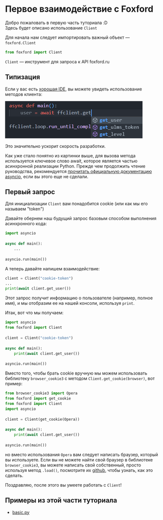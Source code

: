 # Первое взаимодействие с Foxford

Добро пожаловать в первую часть туториала :D
<br>Здесь будет описано использование `Client`

Для начала нам следует импортировать важный объект — `foxford.Client`

```python
from foxford import Client
```

`Client` — инструмент для запроса к API foxford.ru

## Типизация

Если у вас есть [хорошая IDE](recommended-ide.md), вы можете увидеть использование методов клиента:

![api highlighting](assets/api-highlighting.png "api highlighting")

Это значительно ускорит скорость разработки.

Как уже стало понятно из картинки выше, для вызова метода используется ключевое слово await, которое является частью асинхронной реализации Python. Прежде чем продолжить чтение руководства, рекомендуется [прочитать официальную документацию asyncio](https://docs.python.org/3/library/asyncio.html), если вы этого еще не сделали.

## Первый запрос

Для инициализации `Client` вам понадобится cookie (или как мы его называем "token")

Давайте обернем наш будущий запрос базовым способом выполнения асинхронного кода:

```python
import asyncio

async def main():
    ...

asyncio.run(main())
```

А теперь давайте напишем взаимодействие:

```python
client = Client("cookie-token")
...
print(await client.get_user())
```

Этот запрос получит информацию о пользователе (например, полное имя), и мы отобразим ее на нашей консоли, используя `print`.

Итак, вот что мы получаем:

```python
import asyncio
from foxford import Client

client = Client("cookie-token")

async def main():
    print(await client.get_user())

asyncio.run(main())
```
Вместо того, чтобы брать cookie вручную
мы можем использовать библиотеку `browser_cookie3` с методом `Client.get_cookie(browser)`, вот пример:
```python
from browser_cookie3 import Opera
from foxford import get_cookie
from foxford import Client
import asyncio

client = Client(get_cookie(Opera))

async def main():
    print(await client.get_user())

asyncio.run(main())
```
но вместо использования `Opera` вам следует написать браузер, который вы используете. Если вы не можете найти свой браузер в библиотеке `browser_cookie3`, вы можете написать свой собственный, просто используя метод `.load()`, посмотрите их [github](https://github.com/borisbabic/browser_cookie3), чтобы узнать, как это сделать.

Поздравляю, после этого вы умеете работать с `Client`!

## Примеры из этой части туториала

* [basic.py](https://github.com/FrostX-Official/foxford/blob/main/examples/basic.py)